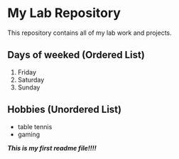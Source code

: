# My Lab Repository

This repository contains all of my lab work and projects.

## Days of weeked (Ordered List)
1. Friday
2. Saturday
3. Sunday

## Hobbies (Unordered List)
- table tennis
- gaming


**_This is my first readme file!!!!_**

